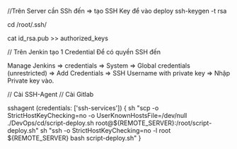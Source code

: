 //Trên Server cần SSh đến => tạo SSH Key để vào deploy
ssh-keygen -t rsa

cd /root/.ssh/

cat id_rsa.pub >> authorized_keys

// Trên Jenkin tạo 1 Credential Để có quyền SSH đến

Manage Jenkins => credentials => System => Global credentials (unrestricted) => 
Add Credentials => SSH Username with private key => Nhập Private key vào.

// Cài SSH-Agent
// Cài Gitlab

sshagent (credentials: ['ssh-services']) {
    sh "scp -o StrictHostKeyChecking=no -o UserKnownHostsFile=/dev/null ./DevOps/cd/script-deploy.sh root@${REMOTE_SERVER}:/root/script-deploy.sh"
	sh "ssh -o StrictHostKeyChecking=no -l root ${REMOTE_SERVER} bash script-deploy.sh"
}